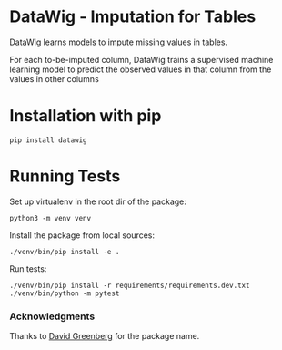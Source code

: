 DataWig - Imputation for Tables
================================

DataWig learns models to impute missing values in tables. 

For each to-be-imputed column, DataWig trains a supervised machine learning model
to predict the observed values in that column from the values in other columns  

# Installation with pip

```
pip install datawig
```

# Running Tests

Set up virtualenv in the root dir of the package:

```
python3 -m venv venv
```

Install the package from local sources:

```
./venv/bin/pip install -e .
```

Run tests:

```
./venv/bin/pip install -r requirements/requirements.dev.txt
./venv/bin/python -m pytest
```
 
 ### Acknowledgments
 Thanks to [David Greenberg](https://github.com/dgreenberg) for the package name. 
